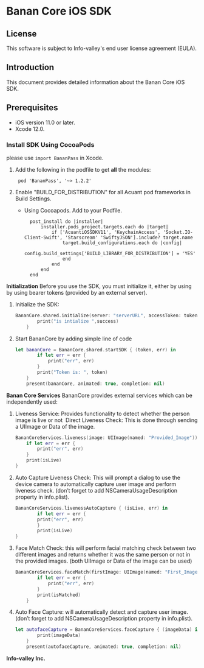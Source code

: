 # Banan Core iOS SDK



## License
This software is subject to Info-valley's end user license agreement (EULA).

## Introduction

This document provides detailed information about the Banan Core iOS SDK.

## Prerequisites

- iOS version 11.0 or later.
- Xcode 12.0.


### Install SDK Using CocoaPods

please use `import BananPass` in Xcode.

1. Add the following in the podfile to get **all** the modules:

		pod 'BananPass', '~> 1.2.2'


2. Enable "BUILD\_FOR\_DISTRIBUTION" for all Acuant pod frameworks in Build Settings.

	- Using Cocoapods. Add to your Podfile.

			post_install do |installer|
				installer.pods_project.targets.each do |target|
					if ['AcuantiOSSDKV11', 'KeychainAccess', 'Socket.IO-Client-Swift', 'Starscream' 'SwiftyJSON'].include? target.name
						target.build_configurations.each do |config|
							config.build_settings['BUILD_LIBRARY_FOR_DISTRIBUTION'] = 'YES'
						end
					end
				end
			end


**Initialization**
Before you use the SDK, you must initialize it, either by using by using bearer tokens (provided by an external server).

1. Initialize the SDK:

	```swift
	BananCore.shared.initialize(server: "serverURL", accessToken: token) { (success) in
            print("is intialize ",success)
        }
2. Start BananCore by adding simple line of code
	
	```swift
	let bananCore = BananCore.shared.startSDK { (token, err) in
            if let err = err {
                print("err", err)
            }
            print("Token is: ", token)
        }
        present(bananCore, animated: true, completion: nil)
	
**Banan Core Services**
BananCore provides external services which can be independently used:

1. Liveness Service:
Provides functionality to detect whether the person image is live or not 
Direct Liveness Check: This is done through sending a UIImage or Data of the image.

	```swift
	BananCoreServices.liveness(image: UIImage(named: "Provided_Image")) { (isLive, err) in
		if let err = err {
			print("err", err)
		}
		print(isLive)
	}
2. Auto Capture Liveness Check: This will prompt a dialog to use the device camera to automatically capture user image and perform liveness check. (don’t forget to add NSCameraUsageDescription property in info.plist).

	```swift
	BananCoreServices.livenessAutoCapture { (isLive, err) in
		    if let err = err {
			print("err", err)
		    }
		    print(isLive)
	}
	
3. Face Match Check: this will perform facial matching check between two different images and returns whether it was the same person or not in the provided images. (both UIImage or Data of the image can be used)
	
	```swift
	BananCoreServices.faceMatch(firstImage: UIImage(named: "First_Image"), secondImage: UIImage(named:"Second_Image")) { (isMatched, err) in
            if let err = err {
                print("err", err)
            }
            print(isMatched)
        }
4. Auto Face Capture: will automatically detect and capture user image. (don’t forget to add NSCameraUsageDescription property in info.plist).
	
	```swift
	let autofaceCapture = BananCoreServices.faceCapture { (imageData) in
            print(imageData)
        }
        present(autofaceCapture, animated: true, completion: nil)

**Info-valley Inc.**
